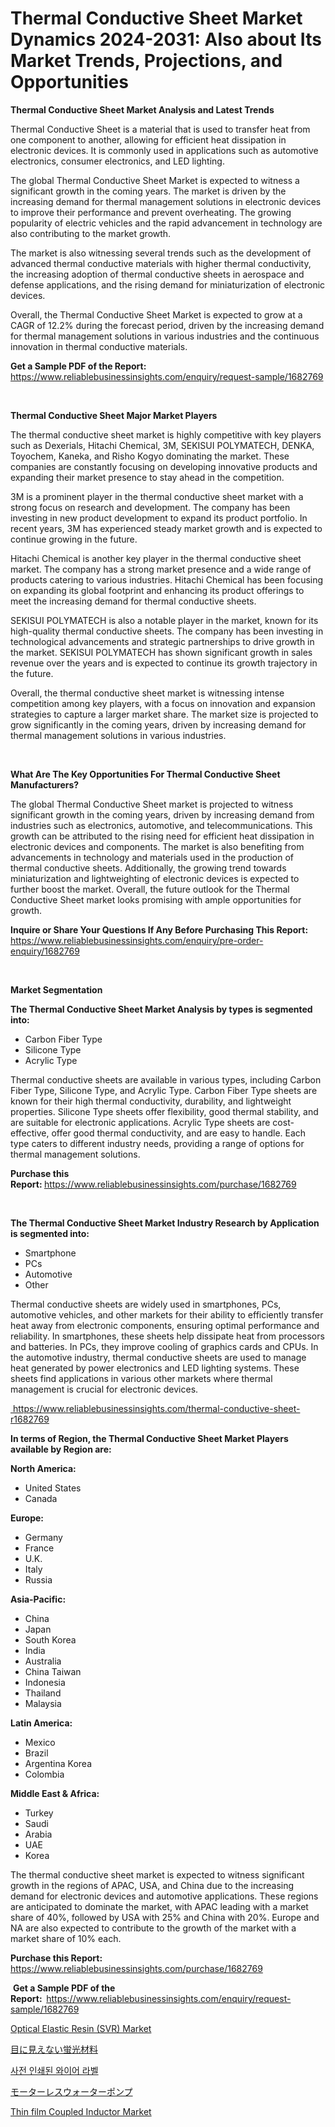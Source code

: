 <p><h1>Thermal Conductive Sheet Market Dynamics 2024-2031: Also about Its Market Trends, Projections, and Opportunities</h1></p><p><strong>Thermal Conductive Sheet Market Analysis and Latest Trends</strong></p>
<p><p>Thermal Conductive Sheet is a material that is used to transfer heat from one component to another, allowing for efficient heat dissipation in electronic devices. It is commonly used in applications such as automotive electronics, consumer electronics, and LED lighting.</p><p>The global Thermal Conductive Sheet Market is expected to witness a significant growth in the coming years. The market is driven by the increasing demand for thermal management solutions in electronic devices to improve their performance and prevent overheating. The growing popularity of electric vehicles and the rapid advancement in technology are also contributing to the market growth.</p><p>The market is also witnessing several trends such as the development of advanced thermal conductive materials with higher thermal conductivity, the increasing adoption of thermal conductive sheets in aerospace and defense applications, and the rising demand for miniaturization of electronic devices.</p><p>Overall, the Thermal Conductive Sheet Market is expected to grow at a CAGR of 12.2% during the forecast period, driven by the increasing demand for thermal management solutions in various industries and the continuous innovation in thermal conductive materials.</p></p>
<p><strong>Get a Sample PDF of the Report:&nbsp;</strong> <a href="https://www.reliablebusinessinsights.com/enquiry/request-sample/1682769">https://www.reliablebusinessinsights.com/enquiry/request-sample/1682769</a></p>
<p>&nbsp;</p>
<p><strong>Thermal Conductive Sheet Major Market Players</strong></p>
<p><p>The thermal conductive sheet market is highly competitive with key players such as Dexerials, Hitachi Chemical, 3M, SEKISUI POLYMATECH, DENKA, Toyochem, Kaneka, and Risho Kogyo dominating the market. These companies are constantly focusing on developing innovative products and expanding their market presence to stay ahead in the competition.</p><p>3M is a prominent player in the thermal conductive sheet market with a strong focus on research and development. The company has been investing in new product development to expand its product portfolio. In recent years, 3M has experienced steady market growth and is expected to continue growing in the future.</p><p>Hitachi Chemical is another key player in the thermal conductive sheet market. The company has a strong market presence and a wide range of products catering to various industries. Hitachi Chemical has been focusing on expanding its global footprint and enhancing its product offerings to meet the increasing demand for thermal conductive sheets.</p><p>SEKISUI POLYMATECH is also a notable player in the market, known for its high-quality thermal conductive sheets. The company has been investing in technological advancements and strategic partnerships to drive growth in the market. SEKISUI POLYMATECH has shown significant growth in sales revenue over the years and is expected to continue its growth trajectory in the future.</p><p>Overall, the thermal conductive sheet market is witnessing intense competition among key players, with a focus on innovation and expansion strategies to capture a larger market share. The market size is projected to grow significantly in the coming years, driven by increasing demand for thermal management solutions in various industries.</p></p>
<p>&nbsp;</p>
<p><strong>What Are The Key Opportunities For Thermal Conductive Sheet Manufacturers?</strong></p>
<p><p>The global Thermal Conductive Sheet market is projected to witness significant growth in the coming years, driven by increasing demand from industries such as electronics, automotive, and telecommunications. This growth can be attributed to the rising need for efficient heat dissipation in electronic devices and components. The market is also benefiting from advancements in technology and materials used in the production of thermal conductive sheets. Additionally, the growing trend towards miniaturization and lightweighting of electronic devices is expected to further boost the market. Overall, the future outlook for the Thermal Conductive Sheet market looks promising with ample opportunities for growth.</p></p>
<p><strong>Inquire or Share Your Questions If Any Before Purchasing This Report:</strong> <a href="https://www.reliablebusinessinsights.com/enquiry/pre-order-enquiry/1682769">https://www.reliablebusinessinsights.com/enquiry/pre-order-enquiry/1682769</a></p>
<p>&nbsp;</p>
<p><strong>Market Segmentation</strong></p>
<p><strong>The Thermal Conductive Sheet Market Analysis by types is segmented into:</strong></p>
<p><ul><li>Carbon Fiber Type</li><li>Silicone Type</li><li>Acrylic Type</li></ul></p>
<p><p>Thermal conductive sheets are available in various types, including Carbon Fiber Type, Silicone Type, and Acrylic Type. Carbon Fiber Type sheets are known for their high thermal conductivity, durability, and lightweight properties. Silicone Type sheets offer flexibility, good thermal stability, and are suitable for electronic applications. Acrylic Type sheets are cost-effective, offer good thermal conductivity, and are easy to handle. Each type caters to different industry needs, providing a range of options for thermal management solutions.</p></p>
<p><strong>Purchase this Report:&nbsp;</strong><a href="https://www.reliablebusinessinsights.com/purchase/1682769">https://www.reliablebusinessinsights.com/purchase/1682769</a></p>
<p>&nbsp;</p>
<p><strong>The Thermal Conductive Sheet Market Industry Research by Application is segmented into:</strong></p>
<p><ul><li>Smartphone</li><li>PCs</li><li>Automotive</li><li>Other</li></ul></p>
<p><p>Thermal conductive sheets are widely used in smartphones, PCs, automotive vehicles, and other markets for their ability to efficiently transfer heat away from electronic components, ensuring optimal performance and reliability. In smartphones, these sheets help dissipate heat from processors and batteries. In PCs, they improve cooling of graphics cards and CPUs. In the automotive industry, thermal conductive sheets are used to manage heat generated by power electronics and LED lighting systems. These sheets find applications in various other markets where thermal management is crucial for electronic devices.</p></p>
<p><a href="https://www.reliablebusinessinsights.com/thermal-conductive-sheet-r1682769">&nbsp;https://www.reliablebusinessinsights.com/thermal-conductive-sheet-r1682769</a></p>
<p><strong>In terms of Region, the Thermal Conductive Sheet Market Players available by Region are:</strong></p>
<p>
    <p> <strong> North America: </strong>
        <ul>
            <li>United States</li>
            <li>Canada</li>
        </ul>
        </p> 
    <p> <strong> Europe: </strong>
        <ul>
            <li>Germany</li>
            <li>France</li>
            <li>U.K.</li>
            <li>Italy</li>
            <li>Russia</li>
        </ul>
        </p> 
    <p> <strong> Asia-Pacific: </strong>
        <ul>
            <li>China</li>
            <li>Japan</li>
            <li>South Korea</li>
            <li>India</li>
            <li>Australia</li>
            <li>China Taiwan</li>
            <li>Indonesia</li>
            <li>Thailand</li>
            <li>Malaysia</li>
        </ul>
        </p> 
    <p> <strong> Latin America: </strong>
        <ul>
            <li>Mexico</li>
            <li>Brazil</li>
            <li>Argentina Korea</li>
            <li>Colombia</li>
        </ul>
        </p> 
    <p> <strong> Middle East & Africa: </strong>
        <ul>
            <li>Turkey</li>
            <li>Saudi</li>
            <li>Arabia</li>
            <li>UAE</li>
            <li>Korea</li>
        </ul>
    </p>
    </p>
<p><p>The thermal conductive sheet market is expected to witness significant growth in the regions of APAC, USA, and China due to the increasing demand for electronic devices and automotive applications. These regions are anticipated to dominate the market, with APAC leading with a market share of 40%, followed by USA with 25% and China with 20%. Europe and NA are also expected to contribute to the growth of the market with a market share of 10% each.</p></p>
<p><strong>Purchase this Report: </strong><a href="https://www.reliablebusinessinsights.com/purchase/1682769">https://www.reliablebusinessinsights.com/purchase/1682769</a></p>
<p>&nbsp;<strong>Get a Sample PDF of the Report:&nbsp;&nbsp;</strong><a href="https://www.reliablebusinessinsights.com/enquiry/request-sample/1682769">https://www.reliablebusinessinsights.com/enquiry/request-sample/1682769</a></p>
<p><strong></strong></p>
<p><p><a href="https://github.com/Sherrillcrooksxa8i18ucf2m/Market-Research-Report-List-2/blob/main/optical-elastic-resin-svr-market.md">Optical Elastic Resin (SVR) Market</a></p><p><a href="https://github.com/hwbcz413288296/Market-Research-Report-List-2/blob/main/6533127109863.md">目に見えない蛍光材料</a></p><p><a href="https://github.com/camron674/Market-Research-Report-List-1/blob/main/7841764104624.md">사전 인쇄된 와이어 라벨</a></p><p><a href="https://github.com/JacksonWiza1924/Market-Research-Report-List-2/blob/main/3393099109864.md">モーターレスウォーターポンプ</a></p><p><a href="https://issuu.com/reportprime-2/docs/thin-film-coupled-inductor-market-size-2030.pptx">Thin film Coupled Inductor Market</a></p></p>